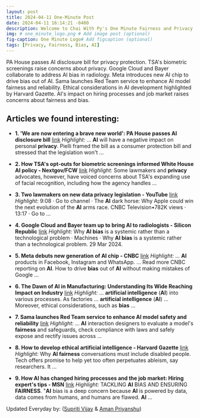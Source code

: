 ```yaml
---
layout: post
title: 2024-04-11 One-Minute Post
date: 2024-04-11 16:14:21 -0400
description: Welcome to Chai With Py's One Minute Fairness and Privacy, which aims to provide you the current happenings in the world of Fairness, Privacy, and AI.
img: # one_minute_logo.png # Add image post (optional)
fig-caption: One Minute Logo# Add figcaption (optional)
tags: [Privacy, Fairness, Bias, AI]
---
```


PA House passes AI disclosure bill for privacy protection. TSA's biometric screenings raise concerns about privacy. Google Cloud and Bayer collaborate to address AI bias in radiology. Meta introduces new AI chip to drive bias out of AI. Sama launches Red Team service to enhance AI model fairness and reliability. Ethical considerations in AI development highlighted by Harvard Gazette. AI's impact on hiring processes and job market raises concerns about fairness and bias.

## Articles we found interesting:

- **1. &#39;We are now entering a brave new world&#39;: PA House passes <b>AI</b> disclosure bill** [link](https://www.cityandstatepa.com/policy/2024/04/we-are-now-entering-brave-new-world-pa-house-passes-ai-disclosure-bill/395636/)
_Highlight:_ ... <b>AI</b> will have a negative impact on personal <b>privacy</b>. Pielli framed the bill as a consumer protection bill and stressed that the legislation won&#39;t&nbsp;...

- **2. How TSA&#39;s opt-outs for biometric screenings informed White House <b>AI</b> policy - Nextgov/FCW** [link](https://www.nextgov.com/emerging-tech/2024/04/how-tsas-opt-outs-biometric-screenings-informed-white-house-ai-policy/395626/)
_Highlight:_ Some lawmakers and <b>privacy</b> advocates, however, have voiced concerns about TSA&#39;s expanding use of facial recognition, including how the agency handles&nbsp;...

- **3. Two lawmakers on new data <b>privacy</b> legislation - YouTube** [link](https://www.youtube.com/watch%3Fv%3DALGdNWUYTuc)
_Highlight:_ 9:08 &middot; Go to channel &middot; The <b>AI</b> dark horse: Why Apple could win the next evolution of the <b>AI</b> arms race. CNBC Television•782K views &middot; 13:17 &middot; Go to&nbsp;...

- **4. Google Cloud and Bayer team up to bring <b>AI</b> to radiologists - Silicon Republic** [link](https://www.siliconrepublic.com/machines/google-cloud-bayer-ai-radiologists-healthcare)
_Highlight:_ Why <b>AI bias</b> is a systemic rather than a technological problem &middot; Machines &middot; Why <b>AI bias</b> is a systemic rather than a technological problem. 29 Mar 2024.

- **5. Meta debuts new generation of <b>AI</b> chip - CNBC** [link](https://www.cnbc.com/2024/04/10/meta-debuts-new-generation-of-ai-chip.html)
_Highlight:_ ... <b>AI</b> products in Facebook, Instagram and WhatsApp. ... Read more CNBC reporting on <b>AI</b>. How to drive <b>bias</b> out of <b>AI</b> without making mistakes of Google&nbsp;...

- **6. The Dawn of <b>AI</b> in Manufacturing: Understanding Its Wide Reaching Impact on Industry** [link](https://www.jdsupra.com/legalnews/the-dawn-of-ai-in-manufacturing-2183513/)
_Highlight:_ ... <b>artificial intelligence</b> (<b>AI</b>) into various processes. As factories ... <b>artificial intelligence</b> (<b>AI</b>) ... Moreover, ethical considerations, such as <b>bias</b>&nbsp;...

- **7. Sama launches Red Team service to enhance <b>AI</b> model safety and reliability** [link](https://siliconangle.com/2024/04/10/sama-launches-red-team-service-enhance-ai-model-safety-reliability/)
_Highlight:_ ... <b>AI</b> interaction designers to evaluate a model&#39;s <b>fairness</b> and safeguards, check compliance with laws and safely expose and rectify issues across&nbsp;...

- **8. How to develop ethical <b>artificial intelligence</b> - Harvard Gazette** [link](https://news.harvard.edu/gazette/story/2024/04/how-to-develop-ethical-artificial-intelligence-ai-harvard-thinking-podcast/)
_Highlight:_ Why <b>AI fairness</b> conversations must include disabled people. Tech offers promise to help yet too often perpetuates ableism, say researchers. It&nbsp;...

- **9. How <b>AI</b> has changed hiring processes and the job market: Hiring expert&#39;s tips - MSN** [link](https://www.msn.com/en-in/money/news/how-ai-has-changed-hiring-processes-and-the-job-market-hiring-expert-s-tips/ar-BB1lrQrM%3Focid%3Dfinance-verthp-feeds)
_Highlight:_ TACKLING <b>AI</b> BIAS AND ENSURING <b>FAIRNESS</b>. &quot;<b>AI</b> bias is a deep concern because <b>AI</b> is powered by data, data comes from humans, and humans are flawed. <b>AI</b>&nbsp;...


Updated Everyday by: (<a href="https://supritivijay.github.io/">Supriti Vijay</a> & <a href="https://amanpriyanshu.github.io/">Aman Priyanshu</a>)
